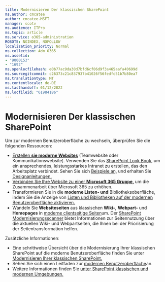 ```yaml
---
title: Modernisieren Der klassischen SharePoint
ms.author: cmcatee
author: cmcatee-MSFT
manager: scotv
ms.audience: ITPro
ms.topic: article
ms.service: o365-administration
ROBOTS: NOINDEX, NOFOLLOW
localization_priority: Normal
ms.collection: Adm_O365
ms.assetid:
- "9000153"
- "1692"
ms.openlocfilehash: e0b77ac9da30d7bfd6cf06d9f3a465aafa40699d
ms.sourcegitcommit: c26373c21c837937b41026f56fedfc51b7b80ea7
ms.translationtype: MT
ms.contentlocale: de-DE
ms.lasthandoff: 01/12/2022
ms.locfileid: "61984186"
---
```

# <a name="modernize-your-classic-sharepoint-experience"></a>Modernisieren Der klassischen SharePoint

Um zur modernen Benutzeroberfläche zu wechseln, überprüfen Sie die folgenden Ressourcen:

- [Erstellen **sie moderne Websites**](https://support.office.com/article/create-a-team-site-in-sharepoint-ef10c1e7-15f3-42a3-98aa-b5972711777d) (Teamwebsite oder Kommunikationswebsite). Verwenden Sie das [SharePoint Look Book,](https://lookbook.microsoft.com/assets/SharePoint_lookbook_2019.pdf) um ein ansprechendes, leistungsstarkes Intranet zu erstellen, das den Arbeitsplatz verbindet. Sehen Sie sich [Beispiele an,](https://lookbook.microsoft.com/) und erhalten Sie [Designanleitungen.](https://spdesign.azurewebsites.net/)
- [Verbinden Sie Ihre Website zu einer **Microsoft 365 Gruppe,**](https://docs.microsoft.com/sharepoint/dev/transform/modernize-connect-to-office365-group) um die Zusammenarbeit über Microsoft 365 zu erhöhen.
- Transformieren Sie in die **moderne Listen- und** Bibliotheksoberfläche, indem Sie die Anzeige von [Listen und Bibliotheken auf der modernen Benutzeroberfläche aktivieren.](https://docs.microsoft.com/sharepoint/dev/transform/modernize-userinterface-lists-and-libraries)
- Wandeln Sie **Websiteseiten** aus klassischen **Wiki-,** **Webpart-** und **Homepages** in [moderne clientseitige Seiten](https://docs.microsoft.com/sharepoint/dev/transform/modernize-userinterface-site-pages)um. Der [SharePoint Modernisierungsscanner](https://docs.microsoft.com/sharepoint/dev/transform/modernize-scanner) bietet Informationen zur Seitennutzung über die aktuellen Wiki- und Webpartseiten, die Ihnen bei der Priorisierung der Seitentransformation helfen.

Zusätzliche Informationen:

- Eine schrittweise Übersicht über die Modernisierung Ihrer klassischen SharePoint auf die moderne Benutzeroberfläche finden Sie unter [Modernisieren Ihrer klassischen SharePoint.](https://docs.microsoft.com/sharepoint/dev/transform/modernize-classic-sites)
- Sehen Sie sich einen Leitfaden zur [modernen Benutzeroberfläche](https://docs.microsoft.com/sharepoint/guide-to-sharepoint-modern-experience)an.
- Weitere Informationen finden Sie [unter SharePoint klassischen und modernen Umgebungen.](https://support.office.com/article/sharepoint-classic-and-modern-experiences-5725c103-505d-4a6e-9350-300d3ec7d73f)

